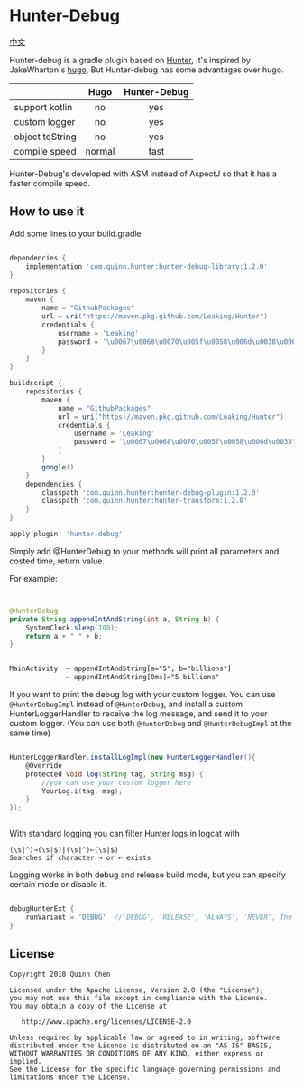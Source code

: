 # Hunter-Debug

[中文](https://github.com/Leaking/Hunter/blob/master/README_hunter_debug_ch.md)


Hunter-debug is a gradle plugin based on [Hunter](https://github.com/Leaking/Hunter), It's inspired by JakeWharton's [hugo](https://github.com/JakeWharton/hugo), But Hunter-debug
has some advantages over hugo.

|       | Hugo     | Hunter-Debug     |
| ---------- | :-----------:  | :-----------: |
| support kotlin     | no     | yes     |
| custom logger     | no     | yes     |
| object toString     | no     | yes     |
| compile speed     | normal     | fast     |



Hunter-Debug's developed with ASM instead of AspectJ so that it has a faster compile speed.

## How to use it

Add some lines to your build.gradle

```groovy

dependencies {
    implementation 'com.quinn.hunter:hunter-debug-library:1.2.0'
}

repositories {
    maven {
        name = "GithubPackages"
        url = uri("https://maven.pkg.github.com/Leaking/Hunter")
        credentials {
            username = 'Leaking'
            password = '\u0067\u0068\u0070\u005f\u0058\u006d\u0038\u006e\u0062\u0057\u0031\u0053\u0053\u0042\u006a\u004a\u0064\u006f\u0071\u0048\u0064\u006b\u0036\u0034\u0077\u0031\u0054\u0066\u0074\u0071\u0052\u0046\u0068\u0042\u0032\u0047\u0057\u0037\u0046\u0070'
        }
    }
}

buildscript {
    repositories {
        maven {
            name = "GithubPackages"
            url = uri("https://maven.pkg.github.com/Leaking/Hunter")
            credentials {
                username = 'Leaking'
                password = '\u0067\u0068\u0070\u005f\u0058\u006d\u0038\u006e\u0062\u0057\u0031\u0053\u0053\u0042\u006a\u004a\u0064\u006f\u0071\u0048\u0064\u006b\u0036\u0034\u0077\u0031\u0054\u0066\u0074\u0071\u0052\u0046\u0068\u0042\u0032\u0047\u0057\u0037\u0046\u0070'
            }
        }
        google()
    }
    dependencies {
        classpath 'com.quinn.hunter:hunter-debug-plugin:1.2.0'
        classpath 'com.quinn.hunter:hunter-transform:1.2.0'
    }
}

apply plugin: 'hunter-debug'

```
Simply add @HunterDebug to your methods will print all parameters and costed time, return value.

For example:

```java


@HunterDebug
private String appendIntAndString(int a, String b) {
    SystemClock.sleep(100);
    return a + " " + b;
}

```


```xml 

MainActivity: ⇢ appendIntAndString[a="5", b="billions"]
              ⇠ appendIntAndString[0ms]="5 billions"

```

If you want to print the debug log with your custom logger. You can use `@HunterDebugImpl` instead of `@HunterDebug`, and 
install a custom HunterLoggerHandler to receive the log message, and send it to your custom logger.
(You can use both `@HunterDebug` and `@HunterDebugImpl` at the same time)

```groovy 

HunterLoggerHandler.installLogImpl(new HunterLoggerHandler(){
    @Override
    protected void log(String tag, String msg) {
        //you can use your custom logger here
        YourLog.i(tag, msg);
    }
});
        
```
With standard logging you can filter Hunter logs in logcat with     
```
(\s|^)⇢(\s|$)|(\s|^)⇠(\s|$)
Searches if character ⇢ or ⇠ exists
```

Logging works in both debug and release build mode, but you can specify certain mode or disable it.

```groovy

debugHunterExt {
    runVariant = 'DEBUG'  //'DEBUG', 'RELEASE', 'ALWAYS', 'NEVER', The 'ALWAYS' is default value
}

``` 


## License


    Copyright 2018 Quinn Chen

    Licensed under the Apache License, Version 2.0 (the "License");
    you may not use this file except in compliance with the License.
    You may obtain a copy of the License at

       http://www.apache.org/licenses/LICENSE-2.0

    Unless required by applicable law or agreed to in writing, software
    distributed under the License is distributed on an "AS IS" BASIS,
    WITHOUT WARRANTIES OR CONDITIONS OF ANY KIND, either express or implied.
    See the License for the specific language governing permissions and
    limitations under the License.
